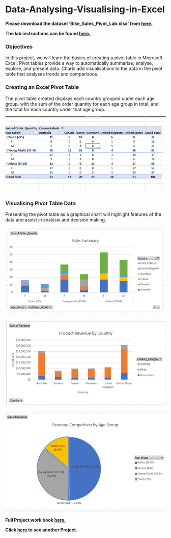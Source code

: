 # Data-Analysing-Visualising-in-Excel

**Please download the dataset ‘Bike_Sales_Pivot_Lab.xlsx’ from [here.](https://justit831-my.sharepoint.com/:x:/g/personal/danpe_justit_co_uk/Eb73L6LixCJHtafDJ4AOh-ABR9CVF0n9sdEgB4foSh261g?e=jh493A)**

**The lab instructions can be found [here.](https://justit831-my.sharepoint.com/:b:/g/personal/danpe_justit_co_uk/EVySAtWQiEVDmrtCufrqTgwBuLVxX6mEKYqEAe0Mgl6b9Q?e=i05yOa)**

### Objectives

In this project, we will learn the basics of creating a pivot table in Microsoft Excel. Pivot tables provide a way to automatically summarise, analyse, explore, and present data. Charts add visualisations to the data in the pivot table that analyses trends and comparisons.  

### Creating an Excel Pivot Table

The pivot table created displays each country grouped under each age group, with the sum of the order quantity for each age group in total, and the total for each country under that age group.

![alt text](Bike_Sales_Image/Bike11.png)

### Visualising Pivot Table Data

Presenting the pivot table as a graphical chart will highlight features of the data and assist in analysis and decision making. 

![alt text](Bike_Sales_Image/Bike1.png)

![alt text](Bike_Sales_Image/Bike5.png)

![alt text](Bike_Sales_Image/Bike6.png)

**Full Project work book [here.](https://drive.google.com/file/d/1dRvYrJUP0yl3MCPxrpv98O1E8jtro_pq/view?usp=drive_link)**

**Click [here](https://github.com/Alamin-analyser/Python-GDP-Project) to see another Project.**
